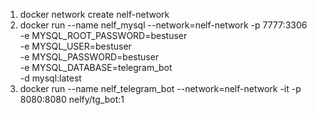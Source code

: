 1. docker network create nelf-network
2. docker run --name nelf_mysql --network=nelf-network -p 7777:3306 \
   -e MYSQL_ROOT_PASSWORD=bestuser \
   -e MYSQL_USER=bestuser \
   -e MYSQL_PASSWORD=bestuser \
   -e MYSQL_DATABASE=telegram_bot \
   -d mysql:latest
3. docker run --name nelf_telegram_bot --network=nelf-network -it -p 8080:8080 nelfy/tg_bot:1